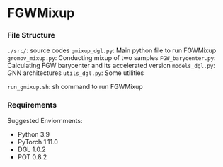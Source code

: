 # FGWMixup

### File Structure

```./src/```: source codes
  ```gmixup_dgl.py```: Main python file to run FGWMixup
  ```gromov_mixup.py```: Conducting mixup of two samples
  ```FGW_barycenter.py```: Calculating FGW barycenter and its accelerated version
  ```models_dgl.py```: GNN architectures
  ```utils_dgl.py```: Some utilities

```run_gmixup.sh```: sh command to run FGWMixup


### Requirements 
Suggested Enviornments:
- Python 3.9
- PyTorch 1.11.0
- DGL 1.0.2
- POT 0.8.2
